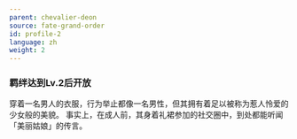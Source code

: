 ```yaml
---
parent: chevalier-deon
source: fate-grand-order
id: profile-2
language: zh
weight: 2
---
```


### 羁绊达到Lv.2后开放

穿着一名男人的衣服，行为举止都像一名男性，但其拥有着足以被称为惹人怜爱的少女般的美貌。
事实上，在成人前，其身着礼裙参加的社交圈中，到处都能听闻「美丽姑娘」的传言。
